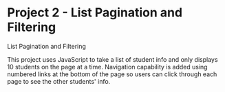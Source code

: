 # Project 2 - List Pagination and Filtering
 List Pagination and Filtering

 This project uses JavaScript to take a list of student info and only displays 10 students on the page at a time. Navigation capability is added using numbered links at the bottom of the page so users can click through each page to see the other students' info.